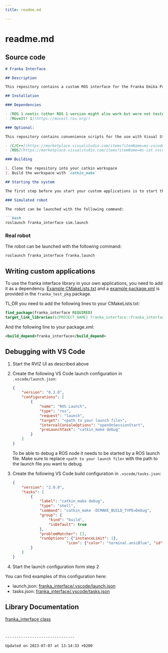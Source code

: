 ```yaml
---
title: readme.md

---
```


# readme.md






## Source code

```markdown
# Franka Interface

## Description

This repository contains a custom ROS interface for the Franka Emika Panda robot. It is based on the moveit framework, but provides a more convenient interface for the robot and a custom parameterization.

## Installation

### Dependencies

- [ROS 1 noetic (other ROS 1 version might also work but were not tested.)](http://wiki.ros.org)
- [MoveIt! 1](https://moveit.ros.org/)

### Optional:

This repository contains convenience scripts for the use with Visual Studio Code. It is recommended to start the repository from within VS Code. This requires the following extensions:

- [C/C++](https://marketplace.visualstudio.com/items?itemName=ms-vscode.cpptools)
- [ROS](https://marketplace.visualstudio.com/items?itemName=ms-iot.vscode-ros)

### Building

1. Clone the repository into your catkin workspace
2. Build the workspace with `catkin_make`

## Starting the system

The first step before you start your custom applications is to start the RVIZ UI, MoveIt! and optionally the control interface to the real robot.

### Simulated robot

The robot can be launched with the following command:

```bash
roslaunch franka_interface sim.launch
```

### Real robot

The robot can be launched with the following command:

```bash
roslaunch franka_interface franka.launch
```

## Writing custom applications

To use the franka interface library in your own applications, you need to add it as a dependency.
[Example CMakeLists.txt](franka_test_pkg/CMakeLists.txt) and a [example package.xml](franka_test_pkg/package.xml) is provided in the `franka_test_pkg` package.

TL;DR you need to add the following lines to your CMakeLists.txt:

```cmake
find_package(franka_interface REQUIRED)
target_link_libraries(${PROJECT_NAME} franka_interface::franka_interface)
```

And the following line to your package.xml:

```xml
<build_depend>franka_interface</build_depend>
```

## Debugging with VS Code

1. Start the RVIZ UI as described above
2. Create the following VS Code launch configuration in `.vscode/launch.json`:

    ```json
    {
        "version": "0.2.0",
        "configurations": [
            {
                "name": "ROS Launch",
                "type": "ros",
                "request": "launch",
                "target": "<path to your launch file>",
                "internalConsoleOptions": "openOnSessionStart",
                "preLaunchTask": "catkin_make debug"
            }
        ]
    }
    ```

    To be able to debug a ROS node it needs to be started by a ROS launch file. Make sure to replace `<path to your launch file>` with the path to the launch file you want to debug.

3. Create the following VS Code build configuration in `.vscode/tasks.json`:
    
    ```json
    {
        "version": "2.0.0",
        "tasks": [
            {
                "label": "catkin_make debug",
                "type": "shell",
                "command": "catkin_make -DCMAKE_BUILD_TYPE=Debug",
                "group": {
                    "kind": "build",
                    "isDefault": true
                },
                "problemMatcher": [],
                "runOptions": {"instanceLimit": 1},
                            "icon": {"color": "terminal.ansiBlue", "id": "wrench"}
            }
        ]
    }
    ```

4. Start the launch configuration form step 2

You can find examples of this configuration here:

- launch.json: [franka_interface/.vscode/launch.json](franka_interface/.vscode/launch.json)
- tasks.json: [franka_interface/.vscode/tasks.json](franka_interface/.vscode/tasks.json)

## Library Documentation

[franka_interface class](franka_interface/doc/html/classfranka__interface_1_1FrankaInterface.html)
```


-------------------------------

Updated on 2023-07-07 at 13:14:33 +0200
